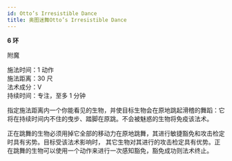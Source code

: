 ```yaml
---
id: Otto’s Irresistible Dance
title: 奥图迷舞Otto’s Irresistible Dance
---
```


**6 环**

附魔

施法时间：1 动作  
施法距离：30 尺  
法术成分：V  
持续时间：专注，至多 1 分钟

指定施法距离内一个你能看见的生物，并使目标生物会在原地跳起滑稽的舞蹈：它将在持续时间内不住的曳步、踏脚在原跳。不会被魅惑的生物将免疫该法术。

正在跳舞的生物必须用掉它全部的移动力在原地跳舞，其进行敏捷豁免和攻击检定时具有劣势。目标受该法术影响时，
其它生物对其进行的攻击检定具有优势。正在跳舞的生物可以使用一个动作来进行一次感知豁免，豁免成功则法术终止。

